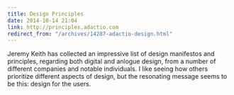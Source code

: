 ```yaml
---
title: Design Principles
date: 2014-10-14 21:04
link: http://principles.adactio.com
redirect_from: "/archives/14287-adactio-design.html"
---
```



Jeremy Keith has collected an impressive list of design manifestos and principles, regarding both digital and anlogue design, from a number of different companies and notable individuals. I like seeing how others prioritize different aspects of design, but the resonating message seems to be this: design for the users.
